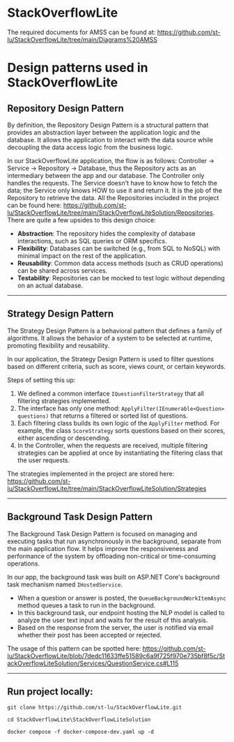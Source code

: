 # StackOverflowLite

The required documents for AMSS can be found at: https://github.com/st-lu/StackOverflowLite/tree/main/Diagrams%20AMSS

# Design patterns used in StackOverflowLite

## Repository Design Pattern

By definition, the Repository Design Pattern is a structural pattern that provides an abstraction layer between the application logic and the database. It allows the application to interact with the data source while decoupling the data access logic from the business logic.

In our StackOverflowLite application, the flow is as follows: Controller -> Service -> Repository -> Database, thus the Repository acts as an intermediary between the app and our database. The Controller only handles the requests. The Service doesn't have to know how to fetch the data; the Service only knows HOW to use it and return it. It is the job of the Repository to retrieve the data. All the Repositories included in the project can be found here: https://github.com/st-lu/StackOverflowLite/tree/main/StackOverflowLiteSolution/Repositories. There are quite a few upsides to this design choice:  
- **Abstraction**: The repository hides the complexity of database interactions, such as SQL queries or ORM specifics.  
- **Flexibility**: Databases can be switched (e.g., from SQL to NoSQL) with minimal impact on the rest of the application.  
- **Reusability**: Common data access methods (such as CRUD operations) can be shared across services.  
- **Testability**: Repositories can be mocked to test logic without depending on an actual database.

---

## Strategy Design Pattern

The Strategy Design Pattern is a behavioral pattern that defines a family of algorithms. It allows the behavior of a system to be selected at runtime, promoting flexibility and reusability.

In our application, the Strategy Design Pattern is used to filter questions based on different criteria, such as score, views count, or certain keywords.

Steps of setting this up:  
1. We defined a common interface `IQuestionFilterStrategy` that all filtering strategies implemented.  
2. The interface has only one method: `ApplyFilter(IEnumerable<Question> questions)` that returns a filtered or sorted list of questions.  
3. Each filtering class builds its own logic of the `ApplyFilter` method. For example, the class `ScoreStrategy` sorts questions based on their scores, either ascending or descending.  
4. In the Controller, when the requests are received, multiple filtering strategies can be applied at once by instantiating the filtering class that the user requests.

The strategies implemented in the project are stored here: https://github.com/st-lu/StackOverflowLite/tree/main/StackOverflowLiteSolution/Strategies

---

## Background Task Design Pattern

The Background Task Design Pattern is focused on managing and executing tasks that run asynchronously in the background, separate from the main application flow. It helps improve the responsiveness and performance of the system by offloading non-critical or time-consuming operations.

In our app, the background task was built on ASP.NET Core's background task mechanism named `IHostedService`.  
- When a question or answer is posted, the `QueueBackgroundWorkItemAsync` method queues a task to run in the background.  
- In this background task, our endpoint hosting the NLP model is called to analyze the user text input and waits for the result of this analysis.  
- Based on the response from the server, the user is notified via email whether their post has been accepted or rejected.

The usage of this pattern can be spotted here: https://github.com/st-lu/StackOverflowLite/blob/7dedc11633ffe51589c6a9f725f970e735bf8f5c/StackOverflowLiteSolution/Services/QuestionService.cs#L115

---



## Run project locally:
`git clone https://github.com/st-lu/StackOverflowLite.git`

`cd StackOverflowLite\StackOverflowLiteSolution`

`docker compose -f docker-compose-dev.yaml up -d`
